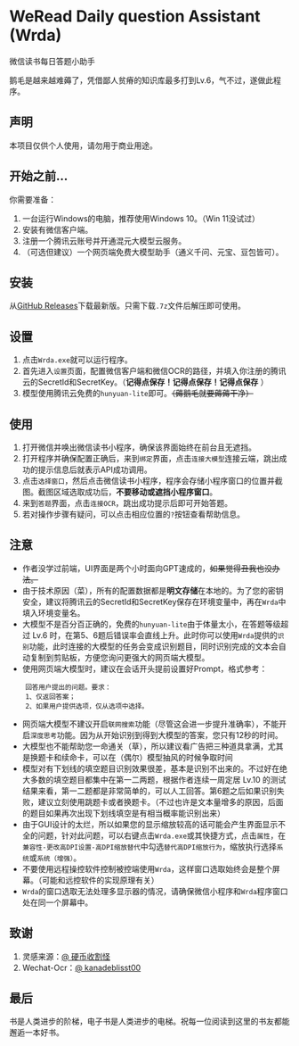 # WeRead Daily question Assistant (Wrda)

微信读书每日答题小助手

鹅毛是越来越难薅了，凭借鄙人贫瘠的知识库最多打到Lv.6，气不过，遂做此程序。

## 声明

本项目仅供个人使用，请勿用于商业用途。

## 开始之前…

你需要准备：

1. 一台运行Windows的电脑，推荐使用Windows 10。（Win 11没试过）
2. 安装有微信客户端。
3. 注册一个腾讯云账号并开通混元大模型云服务。
4. （可选但建议）一个网页端免费大模型助手（通义千问、元宝、豆包皆可）。

## 安装

从[GitHub Releases](https://github.com/EileanZYZ/weread_dailyquestion_assistant/releases)下载最新版。只需下载`.7z`文件后解压即可使用。

## 设置

1. 点击`Wrda.exe`就可以运行程序。
2. 首先进入`设置`页面，配置微信客户端和微信OCR的路径，并填入你注册的腾讯云的SecretId和SecretKey。（**记得点保存！记得点保存！记得点保存** ）
3. 模型使用腾讯云免费的`hunyuan-lite`即可。~~（薅鹅毛就要薅薅干净）~~

## 使用

1. 打开微信并唤出微信读书小程序，确保该界面始终在前台且无遮挡。
2. 打开程序并确保配置正确后，来到`绑定`界面，点击`连接大模型`连接云端，跳出成功的提示信息后就表示API成功调用。
3. 点击`选择窗口`，然后点击微信读书小程序，程序会存储小程序窗口的位置并截图。截图区域选取成功后，**不要移动或遮挡小程序窗口**。
4. 来到`答题`界面，点击`连接OCR`，跳出成功提示后即可开始答题。
5. 若对操作步骤有疑问，可以点击相应位置的`?`按钮查看帮助信息。

## 注意

- 作者没学过前端，UI界面是两个小时面向GPT速成的，~~如果觉得丑我也没办法。~~
- 由于技术原因（菜），所有的配置数据都是**明文存储**在本地的。为了您的密钥安全，建议将腾讯云的SecretId和SecretKey保存在环境变量中，再在`Wrda`中填入环境变量名。
- 大模型不是百分百正确的，免费的`hunyuan-lite`由于体量太小，在答题等级超过 Lv.6 时，在第5、6题后错误率会直线上升。此时你可以使用`Wrda`提供的`识别`功能，此时连接的大模型的任务会变成识别题目，同时识别完成的文本会自动复制到剪贴板，方便您询问更强大的网页端大模型。
- 使用网页端大模型时，建议在会话开头提前设置好Prompt，格式参考：

``` prompt
    回答用户提出的问题。要求：
    1、仅返回答案；
    2、如果用户提供选项，仅从选项中选择。
```

- 网页端大模型不建议开启`联网搜索`功能（尽管这会进一步提升准确率），不能开启`深度思考`功能。因为从开始识别到得到大模型的答案，您只有12秒的时间。
- 大模型也不能帮助您一命通关（草），所以建议看广告把三种道具拿满，尤其是换题卡和续命卡，可以在（偶尔）模型抽风的时候争取时间
- 模型对有下划线的填空题目识别效果很差，基本是识别不出来的。不过好在绝大多数的填空题目都集中在第一二两题，根据作者连续一周定居 Lv.10 的测试结果来看，第一二题都是非常简单的，可以人工回答。第6题之后如果识别失败，建议立刻使用跳题卡或者换题卡。（不过也许是文本量增多的原因，后面的题目如果再次出现下划线填空是有相当概率能识别出来）
- 由于GUI设计的太烂，所以如果您的显示缩放较高的话可能会产生界面显示不全的问题，针对此问题，可以右键点击`Wrda.exe`或其快捷方式，点击`属性`，在`兼容性-更改高DPI设置-高DPI缩放替代`中勾选`替代高DPI缩放行为`，缩放执行选择`系统`或`系统（增强）`。
- 不要使用远程操控软件控制被控端使用`Wrda`，这样窗口选取始终会是整个屏幕。（可能和远控软件的实现原理有关）
- `Wrda`的窗口选取无法处理多显示器的情况，请确保微信小程序和`Wrda`程序窗口处在同一个屏幕中。

## 致谢

1. 灵感来源：[@ 硬币收割怪](https://www.bilibili.com/video/BV1idkcYkELk/?spm_id_from=333.337.search-card.all.click&vd_source=fbb71fb2e9fbbf729f783ffd0b4dfbd7)
2. Wechat-Ocr：[@ kanadeblisst00](https://github.com/kanadeblisst00/wechat_ocr)

## 最后

书是人类进步的阶梯，电子书是人类进步的电梯。祝每一位阅读到这里的书友都能邂逅一本好书。
